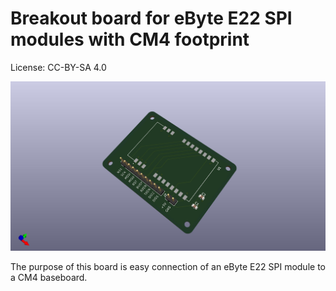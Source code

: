 # Breakout board for eByte E22 SPI modules with CM4 footprint

License: CC-BY-SA 4.0

![Screenshot.jpg](./Screenshot.jpg)

The purpose of this board is easy connection of an eByte E22 SPI module to a CM4 baseboard.